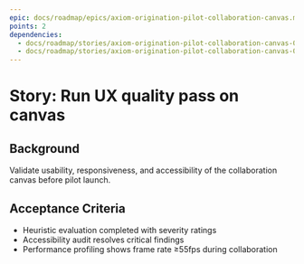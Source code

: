 ```yaml
---
epic: docs/roadmap/epics/axiom-origination-pilot-collaboration-canvas.md
points: 2
dependencies:
  - docs/roadmap/stories/axiom-origination-pilot-collaboration-canvas-03-presence-service.md
  - docs/roadmap/stories/axiom-origination-pilot-collaboration-canvas-05-offline-buffer.md
---
```

# Story: Run UX quality pass on canvas

## Background
Validate usability, responsiveness, and accessibility of the collaboration canvas before pilot launch.

## Acceptance Criteria
- Heuristic evaluation completed with severity ratings
- Accessibility audit resolves critical findings
- Performance profiling shows frame rate ≥55fps during collaboration
